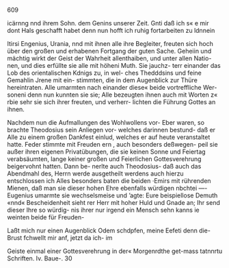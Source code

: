 609

icärnng nnd ihrem Sohn. dem Genins unserer Zeit. Gnti
daß ich s« e mir dont Hals geschafft habet denn nun hofft
ich ruhig fortarbeiten zu ldnnein

Itirsi Engenius, Urania, nnd mit ihnen alle ihre
Begleiter, freuten sich hoch über den großen und erhabenen
Fortgang der guten Sache. Geheiin und mächtig wirkt
der Geist der Wahrheit allenthaiben, und unter allen Natio-
nen, und dies erfüllte sie alle mit höheni Muth. Sie jauchz-
terr einander das Lob des orientalischen Kdnigs zu, in wel-
ches Thedddsins und feine Gemahlin Jrene mit ein-
stimmten, die in dem Augenblick zur Thüre hereintraten.
Alle umarmten nach einander diese« beide vortreffliche Wer-
soneni denn nun kunnten sie sie; Alle bezeugten ihnen auch
mit Worten z« rbie sehr sie sich ihrer freuten, und verherr-
lichten die Führung Gottes an ihnen.

Nachdem nun die Aufmallungen des Wohlwollens vor-
Eber waren, so brachte Theodosius sein Anliegen vor-
welches darinnen bestund- daß er Alle zu einem großen
Dankfest einlud, welches er auf heute veranstaltet hatte.
Feder stimmte mit Freuden ern , auch besonders deßwegen-
peil sie außer ihren eigenen Privatübungen, die sie keinen
Sonne und Feiertag verabsäumten, lange keiner großen und
Feierlichen Gottesverehrung beigervohnt hatten. Dann be-
nerlte auch Theodosius- daß auch das Abendmahl des,
Herrn werde ausgetheilt werdens auch hierzu entschlossen
ich Alles besonders baten die beiden ·Emirs mit rührenden
Mienen, daß man sie dieser hohen Ehre ebenfalls würdigen
nbchtei —- Eugenius umarmte sie wechselsmeise und
’agte: Eure beispiellose Demuth «nnd« Bescheidenheit sieht
rer Herr mit hoher Huld und Gnade an; Ihr send dieser
Ihre so würdig- nis ihrer nur irgend ein Mensch sehn kanns
ie weinten beide für Freuden-

Laßt mich nur einen Augenblick Odem schdpfen, meine
Eefeti denn die-Brust fchwellt mir anf, jetzt da ich- im

Geiste einmal einer Gottesverehrung in der« Morgenrdthe
get-mass tatnnrtu Schriften. Iv. Baue-. 30

